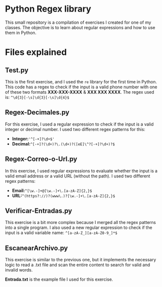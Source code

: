 # Python Regex library

This small repository is a compilation of exercises I created for one of my classes. The objective is to learn about regular expressions and how to use them in Python.

# Files explained

## Test.py
This is the first exercise, and I used the `re` library for the first time in Python. This code has a regex to check if the input is a valid phone number with one of these two formats  **XXX-XXX-XXXX** & **XXX XXX XXXX**.
The regex used is: `^\d{3}[-\s]\d{3}[-\s]\d{4}$`

## Regex-Decimales.py
For this exercise, I used a regular expression to check if the input is a valid integer or decimal number. I used two different regex patterns for this:
- **Integer:**`'^[-+]?\d+$'`
- **Decimal:**`^[-+]?(\d+)?\.(\d+)?([eE]\^?[-+]?\d+)?$`

## Regex-Correo-o-Url.py
In this exercise, I used regular expressions to evaluate whether the input is a valid email address or a valid URL (without the path). I used two different regex patterns:
- **Email:**`^[\w.-]+@[\w.-]+\.[a-zA-Z]{2,}$`
- **URL:**`^(https?://)?(www\.)?[\w.-]+\.[a-zA-Z]{2,}$` 

## Verificar-Entradas.py
This exercise is a bit more complex because I merged all the regex patterns into a single program. I also used a new regular expression to check if the input is a valid variable name: `^[a-zA-Z_][a-zA-Z0-9_]*$`

## EscanearArchivo.py
This exercise is similar to the previous one, but it implements the necessary logic to read a .txt file and scan the entire content to search for valid and invalid words.

**Entrada.txt** is the example file I used for this exercise.